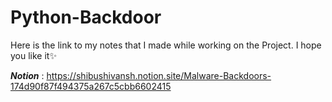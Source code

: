 # Python-Backdoor

Here is the link to my notes that I made while working on the Project. I hope you like it✨ 

***Notion*** : https://shibushivansh.notion.site/Malware-Backdoors-174d90f87f494375a267c5cbb6602415
